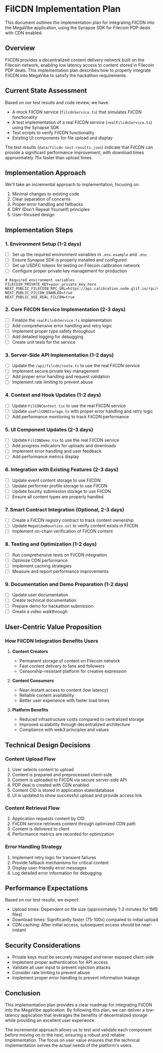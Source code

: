 # FilCDN Implementation Plan

This document outlines the implementation plan for integrating FilCDN into the MegaVibe application, using the Synapse SDK for Filecoin PDP deals with CDN enabled.

## Overview

FilCDN provides a decentralized content delivery network built on the Filecoin network, enabling low latency access to content stored in Filecoin PDP deals. This implementation plan describes how to properly integrate FilCDN into MegaVibe to satisfy the hackathon requirements.

## Current State Assessment

Based on our test results and code review, we have:

- A mock FilCDN service (`filcdnService.ts`) that simulates FilCDN functionality
- A test implementation of a real FilCDN service (`realFilcdnService.ts`) using the Synapse SDK
- Test scripts to verify FilCDN functionality
- Existing UI components for file upload and display

The test results (`data/filcdn-test-results.json`) indicate that FilCDN can provide a significant performance improvement, with download times approximately 75x faster than upload times.

## Implementation Approach

We'll take an incremental approach to implementation, focusing on:

1. Minimal changes to existing code
2. Clear separation of concerns
3. Proper error handling and fallbacks
4. DRY (Don't Repeat Yourself) principles
5. User-focused design

## Implementation Steps

### 1. Environment Setup (1-2 days)

- [ ] Set up the required environment variables in `.env.example` and `.env`
- [ ] Ensure Synapse SDK is properly installed and configured
- [ ] Set up USDFC tokens for testing on Filecoin calibration network
- [ ] Configure proper private key management for production

```
# Required environment variables
FILECOIN_PRIVATE_KEY=your_private_key_here
NEXT_PUBLIC_FILECOIN_RPC_URL=https://api.calibration.node.glif.io/rpc/v1
NEXT_PUBLIC_FILCDN_ENABLED=true
NEXT_PUBLIC_USE_REAL_FILCDN=true
```

### 2. Core FilCDN Service Implementation (2-3 days)

- [ ] Finalize the `realFilcdnService.ts` implementation
- [ ] Add comprehensive error handling and retry logic
- [ ] Implement proper type safety throughout
- [ ] Add detailed logging for debugging
- [ ] Create unit tests for the service

### 3. Server-Side API Implementation (1-2 days)

- [ ] Update the `/api/filcdn/route.ts` to use the real FilCDN service
- [ ] Implement secure private key management
- [ ] Add proper error handling and request validation
- [ ] Implement rate limiting to prevent abuse

### 4. Context and Hook Updates (1-2 days)

- [ ] Update `FilCDNContext.tsx` to use the real FilCDN service
- [ ] Update `useFilCDNStorage.ts` with proper error handling and retry logic
- [ ] Add performance monitoring to track FilCDN performance

### 5. UI Component Updates (2-3 days)

- [ ] Update `FilCDNDemo.tsx` to use the real FilCDN service
- [ ] Add progress indicators for uploads and downloads
- [ ] Implement error handling and user feedback
- [ ] Add performance metrics display

### 6. Integration with Existing Features (2-3 days)

- [ ] Update event content storage to use FilCDN
- [ ] Update performer profile storage to use FilCDN
- [ ] Update bounty submission storage to use FilCDN
- [ ] Ensure all content types are properly handled

### 7. Smart Contract Integration (Optional, 2-3 days)

- [ ] Create a FilCDN registry contract to track content ownership
- [ ] Update `MegaVibeBounties.sol` to verify content exists in FilCDN
- [ ] Implement on-chain verification of FilCDN content

### 8. Testing and Optimization (1-2 days)

- [ ] Run comprehensive tests on FilCDN integration
- [ ] Optimize CDN performance
- [ ] Implement caching strategies
- [ ] Measure and report performance improvements

### 9. Documentation and Demo Preparation (1-2 days)

- [ ] Update user documentation
- [ ] Create technical documentation
- [ ] Prepare demo for hackathon submission
- [ ] Create a video walkthrough

## User-Centric Value Proposition

### How FilCDN Integration Benefits Users

1. **Content Creators**

   - Permanent storage of content on Filecoin network
   - Fast content delivery to fans and followers
   - Censorship-resistant platform for creative expression

2. **Content Consumers**

   - Near-instant access to content (low latency)
   - Reliable content availability
   - Better user experience with faster load times

3. **Platform Benefits**
   - Reduced infrastructure costs compared to centralized storage
   - Improved scalability through decentralized architecture
   - Compliance with web3 principles and values

## Technical Design Decisions

### Content Upload Flow

1. User selects content to upload
2. Content is prepared and preprocessed client-side
3. Content is uploaded to FilCDN via secure server-side API
4. PDP deal is created with CDN enabled
5. Content CID is stored in application state/database
6. UI is updated to show successful upload and provide access link

### Content Retrieval Flow

1. Application requests content by CID
2. FilCDN service retrieves content through optimized CDN path
3. Content is delivered to client
4. Performance metrics are recorded for optimization

### Error Handling Strategy

1. Implement retry logic for transient failures
2. Provide fallback mechanisms for critical content
3. Display user-friendly error messages
4. Log detailed error information for debugging

## Performance Expectations

Based on our test results, we expect:

- Upload times: Dependent on file size (approximately 1-2 minutes for 1MB files)
- Download times: Significantly faster (75-100x) compared to initial upload
- CDN caching: After initial access, subsequent access should be near-instant

## Security Considerations

- Private keys must be securely managed and never exposed client-side
- Implement proper authentication for API access
- Validate all user input to prevent injection attacks
- Consider rate limiting to prevent abuse
- Implement proper error handling to prevent information leakage

## Conclusion

This implementation plan provides a clear roadmap for integrating FilCDN into the MegaVibe application. By following this plan, we can deliver a low-latency application that leverages the benefits of decentralized storage while providing an excellent user experience.

The incremental approach allows us to test and validate each component before moving on to the next, ensuring a robust and reliable implementation. The focus on user value ensures that the technical implementation serves the actual needs of the platform's users.
